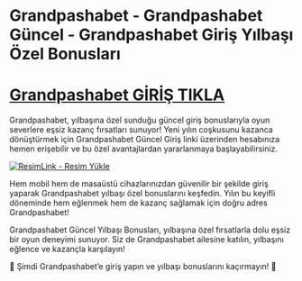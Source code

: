 # Grandpashabet - Grandpashabet Güncel - Grandpashabet Giriş Yılbaşı Özel Bonusları

#  <a href="https://2213grandpashabet.com/">Grandpashabet GİRİŞ TIKLA</a>


Grandpashabet, yılbaşına özel sunduğu güncel giriş bonuslarıyla oyun severlere eşsiz kazanç fırsatları sunuyor! Yeni yılın coşkusunu kazanca dönüştürmek için Grandpashabet Güncel Giriş linki üzerinden hesabınıza hemen erişebilir ve bu özel avantajlardan yararlanmaya başlayabilirsiniz.

<a href="https://2213grandpashabet.com/" title="ResimLink - Resim Yükle"><img src="https://grandpashabet.ink/wp-content/uploads/2024/12/grandink.png" title="ResimLink - Resim Yükle" alt="ResimLink - Resim Yükle"></a>
</a>


Hem mobil hem de masaüstü cihazlarınızdan güvenilir bir şekilde giriş yaparak Grandpashabet yılbaşı özel bonuslarını keşfedin. Yılın bu keyifli döneminde hem eğlenmek hem de kazanç sağlamak için doğru adres Grandpashabet!

Grandpashabet Güncel Yılbaşı Bonusları, yılbaşına özel fırsatlarla dolu eşsiz bir oyun deneyimi sunuyor. Siz de Grandpashabet ailesine katılın, yılbaşını eğlence ve kazançla karşılayın!

🎉 Şimdi Grandpashabet’e giriş yapın ve yılbaşı bonuslarını kaçırmayın! 🎁
